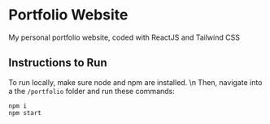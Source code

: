 # Portfolio Website
My personal portfolio website, coded with ReactJS and Tailwind CSS

## Instructions to Run
To run locally, make sure node and npm are installed. \n
Then, navigate into a the `/portfolio` folder and run these commands:
```
npm i
npm start
```
